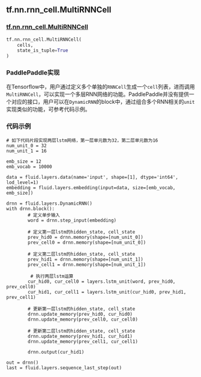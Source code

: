 ## tf.nn.rnn_cell.MultiRNNCell

### [tf.nn.rnn_cell.MultiRNNCell](https://www.tensorflow.org/api_docs/python/tf/nn/rnn_cell/MultiRNNCell)

```python
tf.nn.rnn_cell.MultiRNNCell(
    cells,
    state_is_tuple=True
)
```

### PaddlePaddle实现
在Tensorflow中，用户通过定义多个单独的`RNNCell`生成一个`cell`列表，进而调用`MultiRNNCell`，可以实现一个多层RNN网络的功能。PaddlePaddle并没有提供一个对应的接口，用户可以在`DynamicRNN`的block中，通过组合多个RNN相关的`unit`实现类似的功能，可参考代码示例。


### 代码示例
```
# 如下代码片段实现两层lstm网络，第一层单元数为32，第二层单元数为16
num_unit_0 = 32
num_unit_1 = 16

emb_size = 12
emb_vocab = 10000

data = fluid.layers.data(name='input', shape=[1], dtype='int64', lod_level=1)
embedding = fluid.layers.embedding(input=data, size=[emb_vocab, emb_size])
                                    
drnn = fluid.layers.DynamicRNN()
with drnn.block():
        # 定义单步输入
        word = drnn.step_input(embedding)
        
        # 定义第一层lstm的hidden_state, cell_state
        prev_hid0 = drnn.memory(shape=[num_unit_0])
        prev_cell0 = drnn.memory(shape=[num_unit_0])
        
        # 定义第二层lstm的hidden_state, cell_state
        prev_hid1 = drnn.memory(shape=[num_unit_1])
        prev_cell1 = drnn.memory(shape=[num_unit_1])

		 # 执行两层lstm运算
        cur_hid0, cur_cell0 = layers.lstm_unit(word, prev_hid0, prev_cell0)
        cur_hid1, cur_cell1 = layers.lstm_unit(cur_hid0, prev_hid1, prev_cell1)

        # 更新第一层lstm的hidden_state, cell_state
        drnn.update_memory(prev_hid0, cur_hid0)  
        drnn.update_memory(prev_cell0, cur_cell0)  
       
        # 更新第二层lstm的hidden_state, cell_state
        drnn.update_memory(prev_hid1, cur_hid1)  
        drnn.update_memory(prev_cell1, cur_cell1)  

        drnn.output(cur_hid1)

out = drnn()
last = fluid.layers.sequence_last_step(out)
                                               

```
